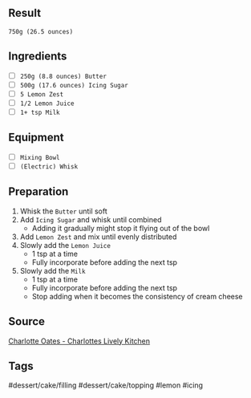 ## Result
`750g (26.5 ounces)`
## Ingredients
- [ ] `250g (8.8 ounces) Butter`
- [ ] `500g (17.6 ounces) Icing Sugar`
- [ ] `5 Lemon Zest`
- [ ] `1/2 Lemon Juice`
- [ ] `1+ tsp Milk`
## Equipment
- [ ] `Mixing Bowl`
- [ ] `(Electric) Whisk`
## Preparation
1. Whisk the `Butter` until soft
2. Add `Icing Sugar` and whisk until combined
    - Adding it gradually might stop it flying out of the bowl
3. Add `Lemon Zest` and mix until evenly distributed
4. Slowly add the `Lemon Juice`
    - 1 tsp at a time
    - Fully incorporate before adding the next tsp
5. Slowly add the `Milk`
    - 1 tsp at a time
    - Fully incorporate before adding the next tsp
    - Stop adding when it becomes the consistency of cream cheese
## Source
[Charlotte Oates - Charlottes Lively Kitchen](https://charlotteslivelykitchen.com/lemon-buttercream/)
## Tags
#dessert/cake/filling #dessert/cake/topping
#lemon #icing
